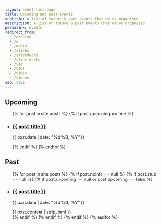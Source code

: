 ```yaml
---
layout: event-list-page
title: Upcoming and past events
subtitle: A list of future & past events that we've organised
description: A list of future & past events that we've organised.
permalink: events
redirect_from:
  - /archive
  - /e
  - /media
  - /slides
  - /slidedecks
  - /slide-decks
  - /vid
  - /vids
  - /video
  - /videos
seo: true
---
```


## Upcoming

<ul class="event-archive no-list">
{% for post in site.posts %}
  {% if post.upcoming == true %}
  <li>
    <article>
      <h3><a href="{{ site.url }}{{post.url}}">{{ post.title }}</a></h3>
      <p>{{ post.date | date: "%d %B, %Y" }}</p>
    </article>
  </li>
  {% endif %}
{% endfor %}
</ul>

## Past

<ul class="event-archive list no-list">
{% for post in site.posts %}
{% if post.noinfo == null %}
{% if post.stub == null %}
  {% if post.upcoming == null or post.upcoming == false %}
  <li>
    <article>
      <h3><a href="{{ site.url }}{{post.url}}">{{ post.title }}</a></h3>
      <p>{{ post.date | date: "%d %B, %Y" }}</p>
      <div class="post-excerpt">{{ post.content | strip_html }}</div>
    </article>
  </li>
  {% endif %}
{% endif %}
{% endif %}
{% endfor %}
</ul>

<!-- ## Past events without much info

We don't have much information about the following past events. You can help us contribute content by getting in touch on Twitter or GitHub.

<ul class="event-archive no-list">
{% for post in site.posts %}
  {% if post.noinfo == true %}
  <li>
    <article>
      <h3><a href="{{ site.url }}{{post.url}}">{{ post.title }}</a></h3>
      <p>{{ post.date | date: "%d %B, %Y" }}</p>
    </article>
  </li>
  {% endif %}
{% endfor %}
</ul> -->

<!-- ## Future events

The following events are mere ideas. If you'd like to speak at or help organise any of these, get in touch.

<ul class="event-archive no-list">
{% for post in site.posts %}
  {% if post.stub == true %}
  <li>
    <article>
      <h3><a href="{{ site.url }}{{post.url}}">{{ post.title }}</a></h3>
    </article>
  </li>
  {% endif %}
{% endfor %}
</ul> -->
